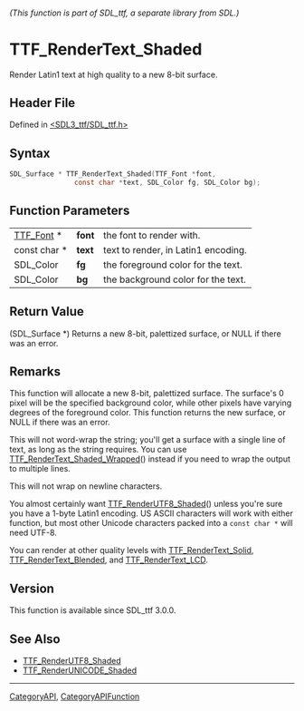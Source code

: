 ###### (This function is part of SDL_ttf, a separate library from SDL.)
# TTF_RenderText_Shaded

Render Latin1 text at high quality to a new 8-bit surface.

## Header File

Defined in [<SDL3_ttf/SDL_ttf.h>](https://github.com/libsdl-org/SDL_ttf/blob/main/include/SDL3_ttf/SDL_ttf.h)

## Syntax

```c
SDL_Surface * TTF_RenderText_Shaded(TTF_Font *font,
                const char *text, SDL_Color fg, SDL_Color bg);
```

## Function Parameters

|                        |          |                                     |
| ---------------------- | -------- | ----------------------------------- |
| [TTF_Font](TTF_Font) * | **font** | the font to render with.            |
| const char *           | **text** | text to render, in Latin1 encoding. |
| SDL_Color              | **fg**   | the foreground color for the text.  |
| SDL_Color              | **bg**   | the background color for the text.  |

## Return Value

(SDL_Surface *) Returns a new 8-bit, palettized surface, or NULL if there
was an error.

## Remarks

This function will allocate a new 8-bit, palettized surface. The surface's
0 pixel will be the specified background color, while other pixels have
varying degrees of the foreground color. This function returns the new
surface, or NULL if there was an error.

This will not word-wrap the string; you'll get a surface with a single line
of text, as long as the string requires. You can use
[TTF_RenderText_Shaded_Wrapped](TTF_RenderText_Shaded_Wrapped)() instead if
you need to wrap the output to multiple lines.

This will not wrap on newline characters.

You almost certainly want [TTF_RenderUTF8_Shaded](TTF_RenderUTF8_Shaded)()
unless you're sure you have a 1-byte Latin1 encoding. US ASCII characters
will work with either function, but most other Unicode characters packed
into a `const char *` will need UTF-8.

You can render at other quality levels with
[TTF_RenderText_Solid](TTF_RenderText_Solid),
[TTF_RenderText_Blended](TTF_RenderText_Blended), and
[TTF_RenderText_LCD](TTF_RenderText_LCD).

## Version

This function is available since SDL_ttf 3.0.0.

## See Also

- [TTF_RenderUTF8_Shaded](TTF_RenderUTF8_Shaded)
- [TTF_RenderUNICODE_Shaded](TTF_RenderUNICODE_Shaded)

----
[CategoryAPI](CategoryAPI), [CategoryAPIFunction](CategoryAPIFunction)

